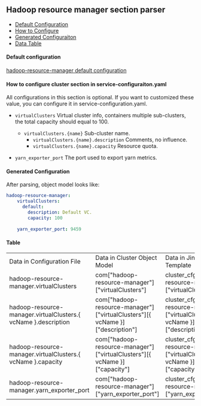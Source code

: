 ## Hadoop resource manager section parser

- [Default Configuration](#D_Config)
- [How to Configure](#HT_Config)
- [Generated Configuraiton](#G_Config)
- [Data Table](#T_config)

#### Default configuration <a name="D_Config"></a>

[hadoop-resource-manager default configuration](hadoop-resource-manager.yaml)

#### How to configure cluster section in service-configuraiton.yaml <a name="HT_Config"></a>

All configurations in this section is optional. If you want to customized these value, you can configure it in service-configuration.yaml.

- `virtualClusters` Virtual cluster info, containers multiple sub-clusters, the total capacity should equal to 100.
    - `virtualClusters.{name}` Sub-cluster name. 
        - `virtualClusters.{name}.description` Comments, no influence.
        - `virtualClusters.{name}.capacity` Resource quota.
   
- `yarn_exporter_port` The port used to export yarn metrics.



#### Generated Configuration <a name="G_Config"></a>

After parsing, object model looks like:
```yaml
hadoop-resource-manager:
    virtualClusters:
      default:
        description: Default VC.
        capacity: 100
    
    yarn_exporter_port: 9459
```


#### Table <a name="T_Config"></a>

<table>
<tr>
    <td>Data in Configuration File</td>
    <td>Data in Cluster Object Model</td>
    <td>Data in Jinja2 Template</td>
    <td>Data type</td>
</tr>
<tr>
    <td>hadoop-resource-manager.virtualClusters</td>
    <td>com["hadoop-resource-manager"]["virtualClusters"]</td>
    <td>cluster_cfg["hadoop-resource-manager"]["virtualClusters"]</td>
    <td>Dict</td>
</tr>
<tr>
    <td>hadoop-resource-manager.virtualClusters.{ vcName }.description</td>
    <td>com["hadoop-resource-manager"]["virtualClusters"][{ vcName }]["description"]</td>
    <td>cluster_cfg["hadoop-resource-manager"]["virtualClusters"][{ vcName }]["description"]</td>
    <td>Str</td>
</tr>
<tr>
    <td>hadoop-resource-manager.virtualClusters.{ vcName }.capacity</td>
    <td>com["hadoop-resource-manager"]["virtualClusters"][{ vcName }]["capacity"]</td>
    <td>cluster_cfg["hadoop-resource-manager"]["virtualClusters"][{ vcName }]["capacity"]</td>
    <td>Int</td>
</tr>
<tr>
    <td>hadoop-resource-manager.yarn_exporter_port</td>
    <td>com["hadoop-resource-manager"]["yarn_exporter_port"]</td>
    <td>cluster_cfg["hadoop-resource-manager"]["yarn_exporter_port"]</td>
    <td>Int</td>
</tr>
</table>
